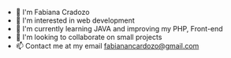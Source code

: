 - 👋 I'm Fabiana Cradozo
- 👀 I'm interested in web development
- 🌱 I'm currently learning JAVA and improving my PHP, Front-end
- 💞️ I'm looking to collaborate on small projects
- 📫 Contact me at my email fabianancardozo@gmail.com

<!---
fabiananoemicardozo/fabiananoemicardozo is a ✨ special ✨ repository because its `README.md` (this file) appears on your GitHub profile.
You can click the Preview link to take a look at your changes.
--->
